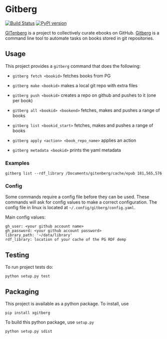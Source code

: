 # Gitberg
[![Build Status](https://travis-ci.org/gitenberg-dev/gitberg.svg?branch=master)](https://travis-ci.org/gitenberg-dev/gitberg)
[![PyPI version](https://img.shields.io/pypi/v/xgitberg.svg)](https://pypi.python.org/pypi/xgitberg)

[GITenberg](https://gitenberg.org/) is a project to collectively curate ebooks on GitHub.
[Gitberg](https://github.com/gitenberg-dev/gitberg) is a command line tool to automate tasks on books stored in git repositories.


## Usage

This project provides a `gitberg` command that does the following:

+ `gitberg fetch <bookid>` fetches books from PG
+ `gitberg make <bookid>` makes a local git repo with extra files
+ `gitberg push <bookid>` creates a repo on github and pushes to it (one per book)
+ `gitberg all <bookid> <bookend>` fetches, makes and pushes a range of books
+ `gitberg list <bookid_start>` fetches, makes and pushes a range of books

+ `gitberg apply <action> <book_repo_name>` applies an action
+ `gitberg metadata <bookid>` prints the yaml metadata


### Examples

```
gitberg list --rdf_library /Documents/gitenberg/cache/epub 181,565,576

```

### Config

Some commands require a config file before they can be used.
These commands will ask for config values to make a correct configuration.
The config file in linux is located at `~/.config/gitberg/config.yaml`.

Main config values:

    gh_user: <your github account name>
    gh_password: <your github account password>
    library_path: '~/data/library'
    rdf_library: location of your cache of the PG RDF demp
## Testing

To run project tests do:

    python setup.py test


## Packaging

This project is available as a python package. To install, use 

    pip install xgitberg
    
To build this python package, use `setup.py`

    python setup.py sdist

